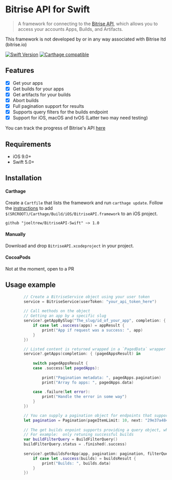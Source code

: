 # Bitrise API for Swift
> A framework for connecting to the [Bitrise API](http://devcenter.bitrise.io/api/v0.1/), which allows you to access your accounts Apps, Builds, and Artifacts. 

This framework is not developed by or in any way associated with Bitrise ltd (bitrise.io)

[![Swift Version][swift-image]][swift-url]
[![Carthage compatible](https://img.shields.io/badge/Carthage-compatible-4BC51D.svg?style=flat)](https://github.com/Carthage/Carthage)


## Features

- [x] Get your apps
- [x] Get builds for your apps
- [x] Get artifacts for your builds
- [x] Abort builds
- [x] Full pagination support for results
- [x] Supports query filters for the builds endpoint  
- [x] Support for iOS, macOS and tvOS (Latter two may need testing)

You can track the progress of Bitrise's API [here](https://discuss.bitrise.io/t/bitrise-io-api-v0-1-work-in-progress/1554)

## Requirements

- iOS 9.0+
- Swift 5.0+

## Installation

#### Carthage
Create a `Cartfile` that lists the framework and run `carthage update`. Follow the [instructions](https://github.com/Carthage/Carthage#if-youre-building-for-ios) to add `$(SRCROOT)/Carthage/Build/iOS/BitriseAPI.framework` to an iOS project.

```
github "joeltrew/BitriseAPI-Swift" ~> 1.0
```
#### Manually
Download and drop ```BitriseAPI.xcodeproject``` in your project.  

#### CocoaPods
Not at the moment, open to a PR


## Usage example

```swift
        // Create a BitriseService object using your user token
        service = BitriseService(userToken: "your_api_token_here")
        
        // Call methods on the object
        // Getting an app by a specific slug
        service?.getAppBySlug("The_slug/id_of_your_app", completion: { (appResult) in
            if case let .success(apps) = appResult {
                print("App if request was a success: ", app)
            }
        })
```

```swift
        // Listed content is returned wrapped in a `PagedData` wrapper which includes pagination details
        service?.getApps(completion: { (pagedAppsResult) in
            
            switch pagedAppsResult {
            case .success(let pagedApps):
    
                print("Pagination metadata: ", pagedApps.pagination)
                print("Array fo apps: ", pagedApps.data)
                
            case .failure(let error):
                print("Handle the error in some way")
            }
        })
```     
```swift
        // You can supply a pagination object for endpoints that support it
        let pagination = Pagination(pageItemLimit: 10, next: "29e37a4844dda34b")
        
        // The get builds enpoint supports providing a query object, which allows you to filter results
        // For example:  only retuning successful builds
        var buildFilterQuery = BuildFilterQuery()
        buildFilterQuery.status = .finished(.success)
        
        service?.getBuildsForApp(app, pagination: pagination, filterQuery: buildFilterQuery, completion: { (buildsResult) in
            if case let .success(builds) = buildsResult {
                print("Builds: ", builds.data)
            }
        })
```



[swift-image]:https://img.shields.io/badge/Swift-5.0-F16D39.svg?style=flat
[swift-url]: https://swift.org/
